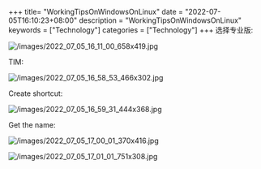 +++
title= "WorkingTipsOnWindowsOnLinux"
date = "2022-07-05T16:10:23+08:00"
description = "WorkingTipsOnWindowsOnLinux"
keywords = ["Technology"]
categories = ["Technology"]
+++
选择专业版:   

![/images/2022_07_05_16_11_00_658x419.jpg](/images/2022_07_05_16_11_00_658x419.jpg)

TIM:   

![/images/2022_07_05_16_58_53_466x302.jpg](/images/2022_07_05_16_58_53_466x302.jpg)

Create shortcut:    

![/images/2022_07_05_16_59_31_444x368.jpg](/images/2022_07_05_16_59_31_444x368.jpg)

Get the name:    

![/images/2022_07_05_17_00_01_370x416.jpg](/images/2022_07_05_17_00_01_370x416.jpg)

![/images/2022_07_05_17_01_01_751x308.jpg](/images/2022_07_05_17_01_01_751x308.jpg)


